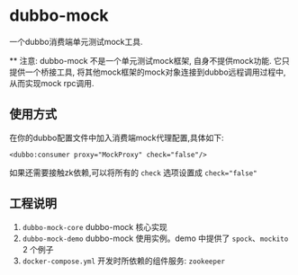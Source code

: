 # dubbo-mock

一个dubbo消费端单元测试mock工具. 

** 注意: dubbo-mock 不是一个单元测试mock框架, 自身不提供mock功能. 它只提供一个桥接工具, 将其他mock框架的mock对象连接到dubbo远程调用过程中, 从而实现mock rpc调用.

## 使用方式

在你的dubbo配置文件中加入消费端mock代理配置,具体如下:

```
<dubbo:consumer proxy="MockProxy" check="false"/>
```

如果还需要接触zk依赖,可以将所有的 `check` 选项设置成 `check="false"` 

## 工程说明

1. `dubbo-mock-core` dubbo-mock 核心实现
2. `dubbo-mock-demo` dubbo-mock 使用实例。demo 中提供了 `spock`、`mockito` 2 个例子
3. `docker-compose.yml` 开发时所依赖的组件服务: `zookeeper`
